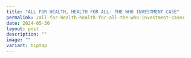 ```yaml
---
title: "ALL FOR HEALTH, HEALTH FOR ALL: THE WHO INVESTMENT CASE"
permalink: /all-for-health-health-for-all-the-who-investment-case/
date: 2024-05-30
layout: post
description: ""
image: ""
variant: tiptap
---
```

